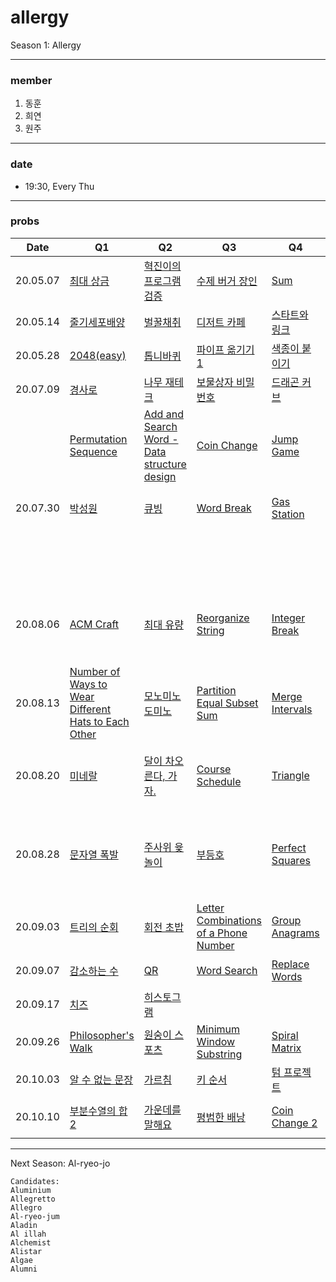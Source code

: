 # allergy
Season 1: Allergy

---

### member
1. 동훈
2. 희연
3. 원주

---
### date
- 19:30, Every Thu

---
### probs
|   Date    | Q1                                                                                                                                                     | Q2                                                                                                                                                              | Q3                                                                                                                                                          | Q4                                                                                                                                                 | Q5                                                                                                                                                      | Q6                                                                                                                                                                    | Note  |                                              
|   :--:    | ------------------------------------------------------------------------------------------------------------------------------------------------------ | --------------------------------------------------------------------------------------------------------------------------------------------------------------- | ----------------------------------------------------------------------------------------------------------------------------------------------------------- | -------------------------------------------------------------------------------------------------------------------------------------------------- | ------------------------------------------------------------------------------------------------------------------------------------------------------- | --------------------------------------------------------------------------------------------------------------------------------------------------------------------- | ----- |
| 20.05.07  | [최대 상금](https://swexpertacademy.com/main/code/problem/problemDetail.do?contestProbId=AV15Khn6AN0CFAYD&categoryId=AV15Khn6AN0CFAYD&categoryType=CODE) | [혁진이의 프로그램 검증](https://swexpertacademy.com/main/code/problem/problemDetail.do?contestProbId=AV4yLUiKDUoDFAUx&categoryId=AV4yLUiKDUoDFAUx&categoryType=CODE) | [수제 버거 장인](https://swexpertacademy.com/main/code/problem/problemDetail.do?contestProbId=AWErcQmKy6kDFAXi&categoryId=AWErcQmKy6kDFAXi&categoryType=CODE)  | [Sum](https://swexpertacademy.com/main/code/problem/problemDetail.do?contestProbId=AV13_BWKACUCFAYh&categoryId=AV13_BWKACUCFAYh&categoryType=CODE) | [미로2](https://swexpertacademy.com/main/code/problem/problemDetail.do?contestProbId=AV14wL9KAGkCFAYD&categoryId=AV14wL9KAGkCFAYD&categoryType=CODE)      | [K번째 접미어](https://swexpertacademy.com/main/code/problem/problemDetail.do?contestProbId=AV18GHd6IskCFAZN&categoryId=AV18GHd6IskCFAZN&categoryType=CODE)             | |
| 20.05.14  | [줄기세포배양](https://swexpertacademy.com/main/code/problem/problemDetail.do?contestProbId=AWXRJ8EKe48DFAUo)                                             | [벌꿀채취](https://swexpertacademy.com/main/code/problem/problemDetail.do?contestProbId=AV5V4A46AdIDFAWu)                                                          | [디저트 카페](https://swexpertacademy.com/main/code/problem/problemDetail.do?contestProbId=AV5VwAr6APYDFAWu)                                                  | [스타트와 링크](https://www.acmicpc.net/problem/14889)                                                                                                 | [연산자 끼워넣기](https://www.acmicpc.net/problem/14888)                                                                                                    | [연구소](https://www.acmicpc.net/problem/14502)                                                                                                                         | |
| 20.05.28  | [2048(easy)](https://www.acmicpc.net/problem/12100)                                                                                                    | [톱니바퀴](https://www.acmicpc.net/problem/14891)                                                                                                                  | [파이프 옮기기 1](https://www.acmicpc.net/problem/17070)                                                                                                       | [색종이 붙이기](https://www.acmicpc.net/problem/17136)                                                                                                | [수영장](https://swexpertacademy.com/main/code/problem/problemDetail.do?contestProbId=AV5PpFQaAQMDFAUq&categoryId=AV5PpFQaAQMDFAUq&categoryType=CODE)     | [원자 소멸 시뮬레이션](https://swexpertacademy.com/main/code/problem/problemDetail.do?contestProbId=AWXRFInKex8DFAUo&categoryId=AWXRFInKex8DFAUo&categoryType=CODE)        | |
| 20.07.09  | [경사로](https://www.acmicpc.net/problem/14890)                                                                                                          | [나무 재테크](https://www.acmicpc.net/problem/16235)                                                                                                               | [보물상자 비밀번호](https://swexpertacademy.com/main/code/problem/problemDetail.do?contestProbId=AWXRUN9KfZ8DFAUo&categoryId=AWXRUN9KfZ8DFAUo&categoryType=CODE)| [드래곤 커브](https://www.acmicpc.net/problem/15685)                                                                                                  | [숫자 만들기](https://swexpertacademy.com/main/code/problem/problemDetail.do?contestProbId=AWIeRZV6kBUDFAVH&categoryId=AWIeRZV6kBUDFAVH&categoryType=CODE) | [점심 식사시간](https://swexpertacademy.com/main/code/problem/problemDetail.do?contestProbId=AV5-BEE6AK0DFAVl&categoryId=AV5-BEE6AK0DFAVl&categoryType=CODE)             | |
|           | [Permutation Sequence](https://leetcode.com/problems/permutation-sequence/)                                                                            | [Add and Search Word - Data structure design](https://leetcode.com/problems/add-and-search-word-data-structure-design/)                                         | [Coin Change](https://leetcode.com/problems/coin-change/)                                                                                                   | [Jump Game](https://leetcode.com/problems/jump-game/)                                                                                              | [타임머신](https://www.acmicpc.net/problem/11657)                                                                                                         | [임계경로](https://www.acmicpc.net/problem/1948)                                                                                                                        | |
| 20.07.30  | [박성원](https://www.acmicpc.net/problem/1086)                                                                                                          | [큐빙](https://www.acmicpc.net/problem/5373)                                                                                                                      | [Word Break](https://leetcode.com/problems/word-break/)                                                                                                     | [Gas Station](https://leetcode.com/problems/gas-station/)                                                                                          | [지민이의 테러 Season II](https://www.acmicpc.net/problem/1650)                                                                                            | [알고스팟어](https://www.acmicpc.net/problem/2848)                                                                                                                       | |
|           |                                                                                                                                                        |                                                                                                                                                                 |                                                                                                                                                             |                                                                                                                                                    |  [Sum Root to Leaf Numbers](https://leetcode.com/problems/sum-root-to-leaf-numbers/)                                                                    | [Number of Islands](https://leetcode.com/problems/number-of-islands/)                                                                                                 | |
| 20.08.06  | [ACM Craft](https://www.acmicpc.net/problem/1005)                                                                                                      | [최대 유량](https://www.acmicpc.net/problem/6086)                                                                                                                 | [Reorganize String](https://leetcode.com/problems/reorganize-string/)                                                                                       | [Integer Break](https://leetcode.com/problems/integer-break/)                                                                                      | [Find Minimum in Rotated Sorted Array](https://leetcode.com/problems/find-minimum-in-rotated-sorted-array/)                                             | [Find Minimum in Rotated Sorted Array II](https://leetcode.com/problems/find-minimum-in-rotated-sorted-array-ii/)                                                     | |
| 20.08.13  | [Number of Ways to Wear Different Hats to Each Other](https://leetcode.com/problems/number-of-ways-to-wear-different-hats-to-each-other/)              | [모노미노도미노](https://www.acmicpc.net/problem/19235)                                                                                                             | [Partition Equal Subset Sum](https://leetcode.com/problems/partition-equal-subset-sum/)                                                                     | [Merge Intervals](https://leetcode.com/problems/merge-intervals/)                                                                                  | [Longest Mountain in Array](https://leetcode.com/problems/longest-mountain-in-array/)                                                                   | [Most Profit Assigning Work](https://leetcode.com/problems/most-profit-assigning-work/)                                                                               | |
| 20.08.20  | [미네랄](https://www.acmicpc.net/problem/2933)                                                                                                          | [달이 차오른다, 가자.](https://www.acmicpc.net/problem/1194)                                                                                                         | [Course Schedule](https://leetcode.com/problems/course-schedule/)                                                                                           | [Triangle](https://leetcode.com/problems/triangle/)                                                                                                | [Partition to K Equal Sum Subsets](https://leetcode.com/problems/partition-to-k-equal-sum-subsets/)                                                     | [Maximum XOR of Two Numbers in an Array](https://leetcode.com/problems/maximum-xor-of-two-numbers-in-an-array/)                                                       | |
| 20.08.28  | [문자열 폭발](https://www.acmicpc.net/problem/9935)                                                                                                      | [주사위 윷놀이](https://www.acmicpc.net/problem/17825)                                                                                                              | [부등호](https://www.acmicpc.net/problem/2529)                                                                                                                | [Perfect Squares](https://leetcode.com/problems/perfect-squares/)                                                                                  | [외판원 순회](https://www.acmicpc.net/problem/2098)                                                                                                       | [Number of Steps to Reduce a Number in Binary Representation to One](https://leetcode.com/problems/number-of-steps-to-reduce-a-number-in-binary-representation-to-one) | |
| 20.09.03  | [트리의 순회](https://www.acmicpc.net/problem/2263)                                                                                                      | [회전 초밥](https://www.acmicpc.net/problem/2531)                                                                                                                  | [Letter Combinations of a Phone Number](https://leetcode.com/problems/letter-combinations-of-a-phone-number/)                                               | [Group Anagrams](https://leetcode.com/problems/group-anagrams/)                                                                                    | [자물쇠와 열쇠](https://programmers.co.kr/learn/courses/30/lessons/60059)                                                                                  | [기둥과 보 설치](https://programmers.co.kr/learn/courses/30/lessons/60061)                                                                                                | |
| 20.09.07  | [감소하는 수](https://www.acmicpc.net/problem/1038)                                                                                                       | [QR](https://www.acmicpc.net/problem/2680)                                                                                                                      | [Word Search](https://leetcode.com/problems/word-search/)                                                                                                   | [Replace Words](https://leetcode.com/problems/replace-words/)                                                                                      | [기지국 설치](https://programmers.co.kr/learn/courses/30/lessons/12979)                                                                                   | [경주로 건설](https://programmers.co.kr/learn/courses/30/lessons/67259)                                                                                                   | |
| 20.09.17  | [치즈](https://www.acmicpc.net/problem/2636)                                                                                                            | [히스토그램](https://www.acmicpc.net/problem/1725)                                                                                                                 | []()                                                                                                                                                        | []()                                                                                                                                               | [수식 최대화](https://programmers.co.kr/learn/courses/30/lessons/67257)                                                                                    | [단어 퍼즐](https://programmers.co.kr/learn/courses/30/lessons/12983)                                                                                                   | |
| 20.09.26  | [Philosopher's Walk](https://www.acmicpc.net/problem/14956)                                                                                            | [원숭이 스포츠](https://www.acmicpc.net/problem/16438)                                                                                                              | [Minimum Window Substring](https://leetcode.com/problems/minimum-window-substring/)                                                                         | [Spiral Matrix](https://leetcode.com/problems/spiral-matrix/)                                                                                      | [퍼즐](https://www.acmicpc.net/problem/1525)                                                                                                             | [치즈](https://www.acmicpc.net/problem/2638)                                                                                                                           | |
| 20.10.03  | [알 수 없는 문장](https://www.acmicpc.net/problem/1099)                                                                                                   | [가르침](https://www.acmicpc.net/problem/1062)                                                                                                                    | [키 순서](https://www.acmicpc.net/problem/2458)                                                                                                               | [텀 프로젝트](https://www.acmicpc.net/problem/9466)                                                                                                  | [Target Sum](https://leetcode.com/problems/target-sum/)                                                                                                 | [Combination Sum IV](https://leetcode.com/problems/combination-sum-iv/)                                                                                                | |
| 20.10.10  | [부분수열의 합 2](https://www.acmicpc.net/problem/1208)                                                                                                   | [가운데를 말해요](https://www.acmicpc.net/problem/1655)                                                                                                              | [평범한 배낭](https://www.acmicpc.net/problem/12865)                                                                                                           | [Coin Change 2](https://leetcode.com/problems/coin-change-2/)                                                                                     | [Longest String Chain](https://leetcode.com/problems/longest-string-chain/description/)                                                                 | [Largest Sum of Averages](https://leetcode.com/problems/largest-sum-of-averages/)                                                                                      | |

---

Next Season: Al-ryeo-jo

```
Candidates:
Aluminium
Allegretto
Allegro
Al-ryeo-jum
Aladin
Al illah
Alchemist
Alistar
Algae
Alumni
```
